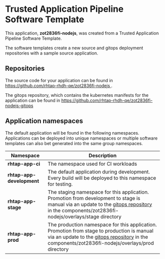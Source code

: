 # Trusted Application Pipeline Software Template

This application, **zot2836fi-nodejs**, was created from a Trusted Application Pipeline Software Template.

The software templates create a new source and gitops deployment repositories with a sample source application. 

## Repositories

The source code for your application can be found in [https://github.com/rhtap-rhdh-qe/zot2836fi-nodejs ](https://github.com/rhtap-rhdh-qe/zot2836fi-nodejs ).
 
The gitops repository, which contains the kubernetes manifests for the application can be found in 
[https://github.com/rhtap-rhdh-qe/zot2836fi-nodejs-gitops ](https://github.com/rhtap-rhdh-qe/zot2836fi-nodejs-gitops ) 

## Application namespaces 

The default application will be found in the following namespaces. Applications can be deployed into unique namespaces or multiple software templates can also bet generated into the same group namespaces.  

|  Namespace   |  Description   |  
| -------- | -------- |
| **rhtap-app-ci** | The namespace used for CI workloads |
| **rhtap-app-development** | The default application during development. Every build will be deployed to this namespace for testing. |
| **rhtap-app-stage** | The staging namespace for this application. Promotion from development to stage is manual via an update to the [gitops repository](https://github.com/rhtap-rhdh-qe/zot2836fi-nodejs-gitops ) in the components/zot2836fi-nodejs/overlays/stage directory |
| **rhtap-app-prod** | The production namespace for this application. Promotion from stage to production is manual via an update to the [gitops repository](https://github.com/rhtap-rhdh-qe/zot2836fi-nodejs-gitops ) in the components/zot2836fi-nodejs/overlays/prod directory |